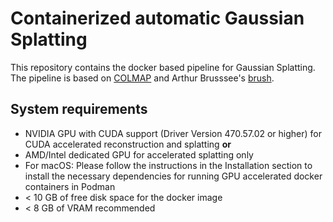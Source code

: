 # Containerized automatic Gaussian Splatting

This repository contains the docker based pipeline for Gaussian Splatting. The pipeline is based on [COLMAP](https://colmap.github.io/) and Arthur Brusssee's  [brush](https://github.com/ArthurBrussee/brush). 

## System requirements

- NVIDIA GPU with CUDA support (Driver Version 470.57.02 or higher) for CUDA accelerated reconstruction and splatting **or**
- AMD/Intel dedicated GPU for accelerated splatting only 
- For macOS: Please follow the instructions in the Installation section to install the necessary dependencies for running GPU accelerated docker containers in Podman
- < 10 GB of free disk space for the docker image
- < 8 GB of VRAM recommended